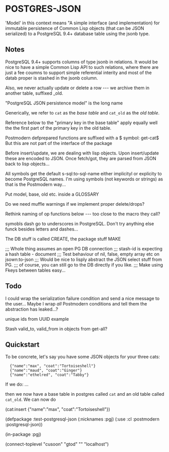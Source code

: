 POSTGRES-JSON
===============

'Model' in this context means "A simple interface (and
implementation) for immutable persistence of Common Lisp objects
(that can be JSON serialized) to a PostgreSQL 9.4+ database table
using the jsonb type.

## Notes

PostgreSQL 9.4+ supports columns of type jsonb in relations.  It would
be nice to have a simple Common Lisp API to such relations, where
there are just a fee coumns to support simple referential interity and
most of the datab proper is stashed in the jsonb column.

Also, we never actually update or delete a row --- we archive them in
another table, suffixed _old.

"PostgreSQL JSON persistence model" is the long name

Generically, we refer to `cat` as the *base table* and `cat_old` as the
*old table*.

Reference below to the "primary key in the base table" apply equally well the
the first part of the primary key in the old table.

Postmodern defprepared functions are suffixed with a $ symbol: get-cat$
But this are not part of the interface of the package

Before insert/update, we are dealing with lisp objects.  Upon insert/update
these are encoded to JSON.  Once fetch/got, they are parsed from JSON back to
lisp objects...

All symbols get the default s-sql:to-sql-name either implicityl or explicity to
become PostgreSQL names.  I'm using symbols (not keywords or strings) as that is
the Postmodern way...

Put model, base, old etc. inside a GLOSSARY

Do we need muffle warnings if we implement proper delete/drops?

Rethink naming of op functions below --- too close to the macro they call?

symobls dash go to underscores in PostgreSQL.  Don't
try anything else funck besides letters and dashes...

The DB stuff is called CREATE, the package stuff MAKE


;;; Whole thing assumes an open PG DB connection
;;; stash-id is expecting a hash table - document
;;; Test behaviour of nil, false, empty array etc on jsown:to-json
;;; Would be nice to lisply abstract the JSON select stuff from PG.
;;; of course, you can still go to the DB directly if you like.
;;; Make using Fkeys between tables easy...

## Todo

I could wrap the serialization failure condition and send a nice
message to the user...  Maybe I wrap *all* Postmodern conditions and
tell them the abstraction has leaked...?

unique ids from UUID example

Stash valid_to, valid_from in objects from get-all?

## Quickstart

To be concrete, let's say you have some JSON objects for your three cats:

```common-lisp
  {"name":"max", "coat":"Tortoiseshell"}
  {"name":"maud", "coat":"Ginger"}
  {"name":"ethelred", "coat":"Tabby"}
```

If we do: ...

then we now have a base table in postgres called `cat`
and an old table called `cat_old`.  We can now do

(cat:insert {"name":"max", "coat":"Tortoiseshell"})

(defpackage :test-postgresql-json
  (:nicknames :pgj)
  (:use :cl :postmodern :postgresql-json))

(in-package :pgj)

(connect-toplevel "cusoon" "gtod" "" "localhost")
